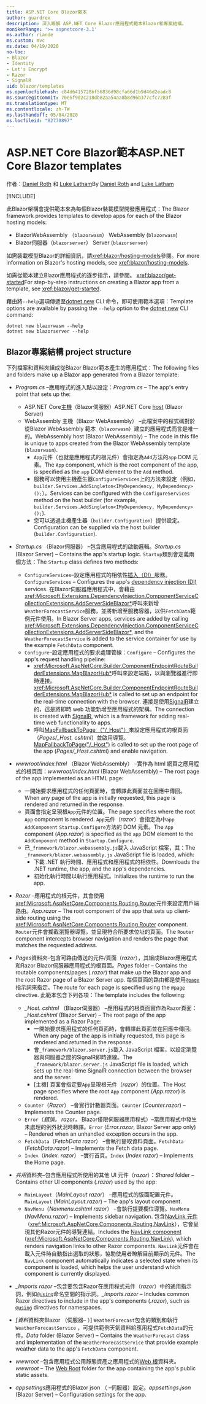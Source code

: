 ```yaml
---
title: ASP.NET Core Blazor範本
author: guardrex
description: 深入瞭解 ASP.NET Core Blazor應用程式範本Blazor和專案結構。
monikerRange: '>= aspnetcore-3.1'
ms.author: riande
ms.custom: mvc
ms.date: 04/19/2020
no-loc:
- Blazor
- Identity
- Let's Encrypt
- Razor
- SignalR
uid: blazor/templates
ms.openlocfilehash: c84d6415728bf56836d98cfa66d1b9d46d2eadc8
ms.sourcegitcommit: 70e5f982c218db82aa54aa8b8d96b377cfc7283f
ms.translationtype: MT
ms.contentlocale: zh-TW
ms.lasthandoff: 05/04/2020
ms.locfileid: "82770897"
---
```

# <a name="aspnet-core-blazor-templates"></a><span data-ttu-id="97a60-103">ASP.NET Core Blazor範本</span><span class="sxs-lookup"><span data-stu-id="97a60-103">ASP.NET Core Blazor templates</span></span>

<span data-ttu-id="97a60-104">作者：[Daniel Roth](https://github.com/danroth27) 和 [Luke Latham](https://github.com/guardrex)</span><span class="sxs-lookup"><span data-stu-id="97a60-104">By [Daniel Roth](https://github.com/danroth27) and [Luke Latham](https://github.com/guardrex)</span></span>

[!INCLUDE[](~/includes/blazorwasm-preview-notice.md)]

<span data-ttu-id="97a60-105">此Blazor架構會提供範本來為每個Blazor裝載模型開發應用程式：</span><span class="sxs-lookup"><span data-stu-id="97a60-105">The Blazor framework provides templates to develop apps for each of the Blazor hosting models:</span></span>

* Blazor<span data-ttu-id="97a60-106">WebAssembly （`blazorwasm`）</span><span class="sxs-lookup"><span data-stu-id="97a60-106"> WebAssembly (`blazorwasm`)</span></span>
* Blazor<span data-ttu-id="97a60-107">伺服器（`blazorserver`）</span><span class="sxs-lookup"><span data-stu-id="97a60-107"> Server (`blazorserver`)</span></span>

<span data-ttu-id="97a60-108">如需裝載模型Blazor的詳細資訊，請<xref:blazor/hosting-models>參閱。</span><span class="sxs-lookup"><span data-stu-id="97a60-108">For more information on Blazor's hosting models, see <xref:blazor/hosting-models>.</span></span>

<span data-ttu-id="97a60-109">如需從範本建立Blazor應用程式的逐步指示，請參閱。 <xref:blazor/get-started></span><span class="sxs-lookup"><span data-stu-id="97a60-109">For step-by-step instructions on creating a Blazor app from a template, see <xref:blazor/get-started>.</span></span>

<span data-ttu-id="97a60-110">藉由將`--help`選項傳遞至[dotnet new](/dotnet/core/tools/dotnet-new) CLI 命令，即可使用範本選項：</span><span class="sxs-lookup"><span data-stu-id="97a60-110">Template options are available by passing the `--help` option to the [dotnet new](/dotnet/core/tools/dotnet-new) CLI command:</span></span>

```dotnetcli
dotnet new blazorwasm --help
dotnet new blazorserver --help
```

## <a name="blazor-project-structure"></a>Blazor<span data-ttu-id="97a60-111">專案結構</span><span class="sxs-lookup"><span data-stu-id="97a60-111"> project structure</span></span>

<span data-ttu-id="97a60-112">下列檔案和資料夾組成從Blazor Blazor範本產生的應用程式：</span><span class="sxs-lookup"><span data-stu-id="97a60-112">The following files and folders make up a Blazor app generated from a Blazor template:</span></span>

* <span data-ttu-id="97a60-113">*Program.cs* &ndash;應用程式的進入點以設定：</span><span class="sxs-lookup"><span data-stu-id="97a60-113">*Program.cs* &ndash; The app's entry point that sets up the:</span></span>

  * <span data-ttu-id="97a60-114">ASP.NET Core[主機](xref:fundamentals/host/generic-host)（Blazor伺服器）</span><span class="sxs-lookup"><span data-stu-id="97a60-114">ASP.NET Core [host](xref:fundamentals/host/generic-host) (Blazor Server)</span></span>
  * <span data-ttu-id="97a60-115">WebAssembly 主機（Blazor WebAssembly） &ndash;此檔案中的程式碼對於從Blazor WebAssembly 範本（`blazorwasm`）建立的應用程式而言是唯一的。</span><span class="sxs-lookup"><span data-stu-id="97a60-115">WebAssembly host (Blazor WebAssembly) &ndash; The code in this file is unique to apps created from the Blazor WebAssembly template (`blazorwasm`).</span></span>
    * <span data-ttu-id="97a60-116">`App`元件（也就是應用程式的根元件）會指定為`Add`方法的`app` DOM 元素。</span><span class="sxs-lookup"><span data-stu-id="97a60-116">The `App` component, which is the root component of the app, is specified as the `app` DOM element to the `Add` method.</span></span>
    * <span data-ttu-id="97a60-117">服務可以使用主機產生器`ConfigureServices`上的方法來設定（例如， `builder.Services.AddSingleton<IMyDependency, MyDependency>();`）。</span><span class="sxs-lookup"><span data-stu-id="97a60-117">Services can be configured with the `ConfigureServices` method on the host builder (for example, `builder.Services.AddSingleton<IMyDependency, MyDependency>();`).</span></span>
    * <span data-ttu-id="97a60-118">您可以透過主機產生器（`builder.Configuration`）提供設定。</span><span class="sxs-lookup"><span data-stu-id="97a60-118">Configuration can be supplied via the host builder (`builder.Configuration`).</span></span>

* <span data-ttu-id="97a60-119">*Startup.cs* （Blazor伺服器） &ndash;包含應用程式的啟動邏輯。</span><span class="sxs-lookup"><span data-stu-id="97a60-119">*Startup.cs* (Blazor Server) &ndash; Contains the app's startup logic.</span></span> <span data-ttu-id="97a60-120">`Startup`類別會定義兩個方法：</span><span class="sxs-lookup"><span data-stu-id="97a60-120">The `Startup` class defines two methods:</span></span>

  * <span data-ttu-id="97a60-121">`ConfigureServices`&ndash;設定應用程式的相依性[插入（DI）](xref:fundamentals/dependency-injection)服務。</span><span class="sxs-lookup"><span data-stu-id="97a60-121">`ConfigureServices` &ndash; Configures the app's [dependency injection (DI)](xref:fundamentals/dependency-injection) services.</span></span> <span data-ttu-id="97a60-122">在Blazor伺服器應用程式中，會藉由<xref:Microsoft.Extensions.DependencyInjection.ComponentServiceCollectionExtensions.AddServerSideBlazor*>呼叫來新增`WeatherForecastService`服務，並將新增至服務容器，以供`FetchData`範例元件使用。</span><span class="sxs-lookup"><span data-stu-id="97a60-122">In Blazor Server apps, services are added by calling <xref:Microsoft.Extensions.DependencyInjection.ComponentServiceCollectionExtensions.AddServerSideBlazor*>, and the `WeatherForecastService` is added to the service container for use by the example `FetchData` component.</span></span>
  * <span data-ttu-id="97a60-123">`Configure`&ndash;設定應用程式的要求處理管線：</span><span class="sxs-lookup"><span data-stu-id="97a60-123">`Configure` &ndash; Configures the app's request handling pipeline:</span></span>
    * <span data-ttu-id="97a60-124"><xref:Microsoft.AspNetCore.Builder.ComponentEndpointRouteBuilderExtensions.MapBlazorHub*>呼叫來設定端點，以與瀏覽器進行即時連接。</span><span class="sxs-lookup"><span data-stu-id="97a60-124"><xref:Microsoft.AspNetCore.Builder.ComponentEndpointRouteBuilderExtensions.MapBlazorHub*> is called to set up an endpoint for the real-time connection with the browser.</span></span> <span data-ttu-id="97a60-125">連接是使用[SignalR](xref:signalr/introduction)建立的，這是將即時 web 功能新增至應用程式的架構。</span><span class="sxs-lookup"><span data-stu-id="97a60-125">The connection is created with [SignalR](xref:signalr/introduction), which is a framework for adding real-time web functionality to apps.</span></span>
    * <span data-ttu-id="97a60-126">呼叫[MapFallbackToPage （"/_Host"）](xref:Microsoft.AspNetCore.Builder.RazorPagesEndpointRouteBuilderExtensions.MapFallbackToPage*)來設定應用程式的根頁面（*Pages/_Host. cshtml*）並啟用導覽。</span><span class="sxs-lookup"><span data-stu-id="97a60-126">[MapFallbackToPage("/_Host")](xref:Microsoft.AspNetCore.Builder.RazorPagesEndpointRouteBuilderExtensions.MapFallbackToPage*) is called to set up the root page of the app (*Pages/_Host.cshtml*) and enable navigation.</span></span>

* <span data-ttu-id="97a60-127">*wwwroot/index.html* （Blazor WebAssembly） &ndash;實作為 html 網頁之應用程式的根頁面：</span><span class="sxs-lookup"><span data-stu-id="97a60-127">*wwwroot/index.html* (Blazor WebAssembly) &ndash; The root page of the app implemented as an HTML page:</span></span>
  * <span data-ttu-id="97a60-128">一開始要求應用程式的任何頁面時，會轉譯此頁面並在回應中傳回。</span><span class="sxs-lookup"><span data-stu-id="97a60-128">When any page of the app is initially requested, this page is rendered and returned in the response.</span></span>
  * <span data-ttu-id="97a60-129">頁面會指定呈現根`App`元件的位置。</span><span class="sxs-lookup"><span data-stu-id="97a60-129">The page specifies where the root `App` component is rendered.</span></span> <span data-ttu-id="97a60-130">`App`元件（*razor*）會指定為中`app` `AddComponent` `Startup.Configure`方法的 DOM 元素。</span><span class="sxs-lookup"><span data-stu-id="97a60-130">The `App` component (*App.razor*) is specified as the `app` DOM element to the `AddComponent` method in `Startup.Configure`.</span></span>
  * <span data-ttu-id="97a60-131">已`_framework/blazor.webassembly.js`載入 JavaScript 檔案，其：</span><span class="sxs-lookup"><span data-stu-id="97a60-131">The `_framework/blazor.webassembly.js` JavaScript file is loaded, which:</span></span>
    * <span data-ttu-id="97a60-132">下載 .NET 執行時間、應用程式和應用程式的相依性。</span><span class="sxs-lookup"><span data-stu-id="97a60-132">Downloads the .NET runtime, the app, and the app's dependencies.</span></span>
    * <span data-ttu-id="97a60-133">初始化執行時間以執行應用程式。</span><span class="sxs-lookup"><span data-stu-id="97a60-133">Initializes the runtime to run the app.</span></span>

* <span data-ttu-id="97a60-134">*Razor* &ndash;應用程式的根元件，其會使用<xref:Microsoft.AspNetCore.Components.Routing.Router>元件來設定用戶端路由。</span><span class="sxs-lookup"><span data-stu-id="97a60-134">*App.razor* &ndash; The root component of the app that sets up client-side routing using the <xref:Microsoft.AspNetCore.Components.Routing.Router> component.</span></span> <span data-ttu-id="97a60-135">`Router`元件會攔截瀏覽器導覽，並呈現符合所要求位址的頁面。</span><span class="sxs-lookup"><span data-stu-id="97a60-135">The `Router` component intercepts browser navigation and renders the page that matches the requested address.</span></span>

* <span data-ttu-id="97a60-136">*Pages*資料夾&ndash;包含可路由傳送的元件/頁面（*razor*），其組成Blazor應用程式和Razor Blazor伺服器應用程式的根頁面。</span><span class="sxs-lookup"><span data-stu-id="97a60-136">*Pages* folder &ndash; Contains the routable components/pages (*.razor*) that make up the Blazor app and the root Razor page of a Blazor Server app.</span></span> <span data-ttu-id="97a60-137">每個頁面的路由都是使用[`@page`](xref:mvc/views/razor#page)指示詞來指定。</span><span class="sxs-lookup"><span data-stu-id="97a60-137">The route for each page is specified using the [`@page`](xref:mvc/views/razor#page) directive.</span></span> <span data-ttu-id="97a60-138">此範本包含下列各項：</span><span class="sxs-lookup"><span data-stu-id="97a60-138">The template includes the following:</span></span>
  * <span data-ttu-id="97a60-139">*_Host. cshtml* （Blazor伺服器） &ndash;應用程式的根頁面實作為Razor頁面：</span><span class="sxs-lookup"><span data-stu-id="97a60-139">*_Host.cshtml* (Blazor Server) &ndash; The root page of the app implemented as a Razor Page:</span></span>
    * <span data-ttu-id="97a60-140">一開始要求應用程式的任何頁面時，會轉譯此頁面並在回應中傳回。</span><span class="sxs-lookup"><span data-stu-id="97a60-140">When any page of the app is initially requested, this page is rendered and returned in the response.</span></span>
    * <span data-ttu-id="97a60-141">會`_framework/blazor.server.js`載入 JavaScript 檔案，以設定瀏覽器與伺服器之間的SignalR即時連線。</span><span class="sxs-lookup"><span data-stu-id="97a60-141">The `_framework/blazor.server.js` JavaScript file is loaded, which sets up the real-time SignalR connection between the browser and the server.</span></span>
    * <span data-ttu-id="97a60-142">[主機] 頁面會指定要`App`呈現根元件（*razor*）的位置。</span><span class="sxs-lookup"><span data-stu-id="97a60-142">The Host page specifies where the root `App` component (*App.razor*) is rendered.</span></span>
  * <span data-ttu-id="97a60-143">`Counter`（*Razor*） &ndash;會實行計數器頁面。</span><span class="sxs-lookup"><span data-stu-id="97a60-143">`Counter` (*Counter.razor*) &ndash; Implements the Counter page.</span></span>
  * <span data-ttu-id="97a60-144">`Error`（*錯誤。 razor*， Blazor僅限伺服器應用程式）&ndash;當應用程式中發生未處理的例外狀況時轉譯。</span><span class="sxs-lookup"><span data-stu-id="97a60-144">`Error` (*Error.razor*, Blazor Server app only) &ndash; Rendered when an unhandled exception occurs in the app.</span></span>
  * <span data-ttu-id="97a60-145">`FetchData`（*FetchData razor*） &ndash;會執行提取資料頁面。</span><span class="sxs-lookup"><span data-stu-id="97a60-145">`FetchData` (*FetchData.razor*) &ndash; Implements the Fetch data page.</span></span>
  * <span data-ttu-id="97a60-146">`Index`（*Index. razor*） &ndash;實行首頁。</span><span class="sxs-lookup"><span data-stu-id="97a60-146">`Index` (*Index.razor*) &ndash; Implements the Home page.</span></span>

* <span data-ttu-id="97a60-147">*共用*資料夾&ndash;包含應用程式所使用的其他 UI 元件（*razor*）：</span><span class="sxs-lookup"><span data-stu-id="97a60-147">*Shared* folder &ndash; Contains other UI components (*.razor*) used by the app:</span></span>
  * <span data-ttu-id="97a60-148">`MainLayout`（*MainLayout razor*） &ndash;應用程式的版面配置元件。</span><span class="sxs-lookup"><span data-stu-id="97a60-148">`MainLayout` (*MainLayout.razor*) &ndash; The app's layout component.</span></span>
  * <span data-ttu-id="97a60-149">`NavMenu`（*Navmenu.cshtml razor*） &ndash;會執行提要欄位導覽。</span><span class="sxs-lookup"><span data-stu-id="97a60-149">`NavMenu` (*NavMenu.razor*) &ndash; Implements sidebar navigation.</span></span> <span data-ttu-id="97a60-150">包含[NavLink 元件](xref:blazor/routing#navlink-component)（<xref:Microsoft.AspNetCore.Components.Routing.NavLink>），它會呈現其他Razor元件的導覽連結。</span><span class="sxs-lookup"><span data-stu-id="97a60-150">Includes the [NavLink component](xref:blazor/routing#navlink-component) (<xref:Microsoft.AspNetCore.Components.Routing.NavLink>), which renders navigation links to other Razor components.</span></span> <span data-ttu-id="97a60-151">`NavLink`元件會在載入元件時自動指出選取的狀態，協助使用者瞭解目前顯示的元件。</span><span class="sxs-lookup"><span data-stu-id="97a60-151">The `NavLink` component automatically indicates a selected state when its component is loaded, which helps the user understand which component is currently displayed.</span></span>

* <span data-ttu-id="97a60-152">*_Imports razor* &ndash;包含要包含Razor在應用程式元件（*razor*）中的通用指示詞，例如[`@using`](xref:mvc/views/razor#using)命名空間的指示詞。</span><span class="sxs-lookup"><span data-stu-id="97a60-152">*_Imports.razor* &ndash; Includes common Razor directives to include in the app's components (*.razor*), such as [`@using`](xref:mvc/views/razor#using) directives for namespaces.</span></span>

* <span data-ttu-id="97a60-153">*[資料*資料夾Blazor （伺服器&ndash; ）] `WeatherForecast`包含的類別和執行`WeatherForecastService` ，可提供範例天氣資料給應用程式`FetchData`的元件。</span><span class="sxs-lookup"><span data-stu-id="97a60-153">*Data* folder (Blazor Server) &ndash; Contains the `WeatherForecast` class and implementation of the `WeatherForecastService` that provide example weather data to the app's `FetchData` component.</span></span>

* <span data-ttu-id="97a60-154">*wwwroot* &ndash;包含應用程式公用靜態資產之應用程式的[Web 根](xref:fundamentals/index#web-root)資料夾。</span><span class="sxs-lookup"><span data-stu-id="97a60-154">*wwwroot* &ndash; The [Web Root](xref:fundamentals/index#web-root) folder for the app containing the app's public static assets.</span></span>

* <span data-ttu-id="97a60-155">*appsettings*應用程式的Blazor json （ &ndash;伺服器）設定。</span><span class="sxs-lookup"><span data-stu-id="97a60-155">*appsettings.json* (Blazor Server) &ndash; Configuration settings for the app.</span></span>
